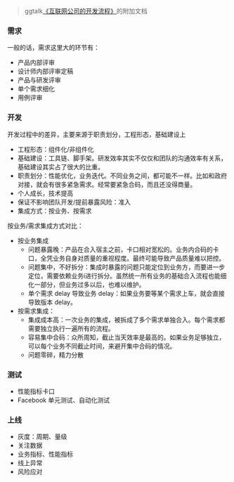 > ggtalk[《互联网公司的开发流程》](https://talk.swift.gg/47)的附加文档

### 需求

一般的话，需求这里大的环节有：
- 产品内部评审
- 设计师内部评审定稿
- 产品与研发评审
- 单个需求细化
- 用例评审

### 开发

开发过程中的差异，主要来源于职责划分，工程形态，基础建设上

- 工程形态：组件化/非组件化
- 基础建设：工具链、脚手架。研发效率其实不仅仅和团队的沟通效率有关系，基础建设其实占了很大的比重。
- 职责划分：性能优化，业务迭代。不同业务之间，都可能不一样。比如和政府对接，就会有很多紧急需求。经常要紧急合码，而且还没得商量。
- 个人成长，技术提高
- 保证不影响团队开发/提前暴露风险：准入
- 集成方式：按业务、按需求

按业务/需求集成方式对比：
- 按业务集成
  - 问题暴露晚：产品在合入宿主之前，卡口相对宽松的。业务内合码的卡口，全凭业务自身对质量的重视程度。最终可能导致产品质量难以把控。
  - 问题集中，不好拆分：集成时暴露的问题只能定位到业务方，而要进一步定位，需要依赖业务i进行拆分。虽然统一所有业务的基础合入流程也能细化一部分，但业务过多以后，也难以维护。
  - 单个需求 delay 导致业务 delay：如果业务要等某个需求上车，就会直接导致版本 delay。
- 按需求集成：
  - 集成成本高：一次业务的集成，被拆成了多个需求单独合入。每个需求都需要独立执行一遍所有的流程。
  - 容易集中合码：众所周知，截止当天效率是最高的。如果业务足够独立，可以每个业务不同截止时间，来避开集中合码的情况。
  - 问题零碎，精力分散

### 测试

- 性能指标卡口
- Facebook 单元测试、自动化测试

### 上线

- 灰度：周期、量级
- 关注数据
- 业务指标、性能指标
- 线上异常
- 风险应对
